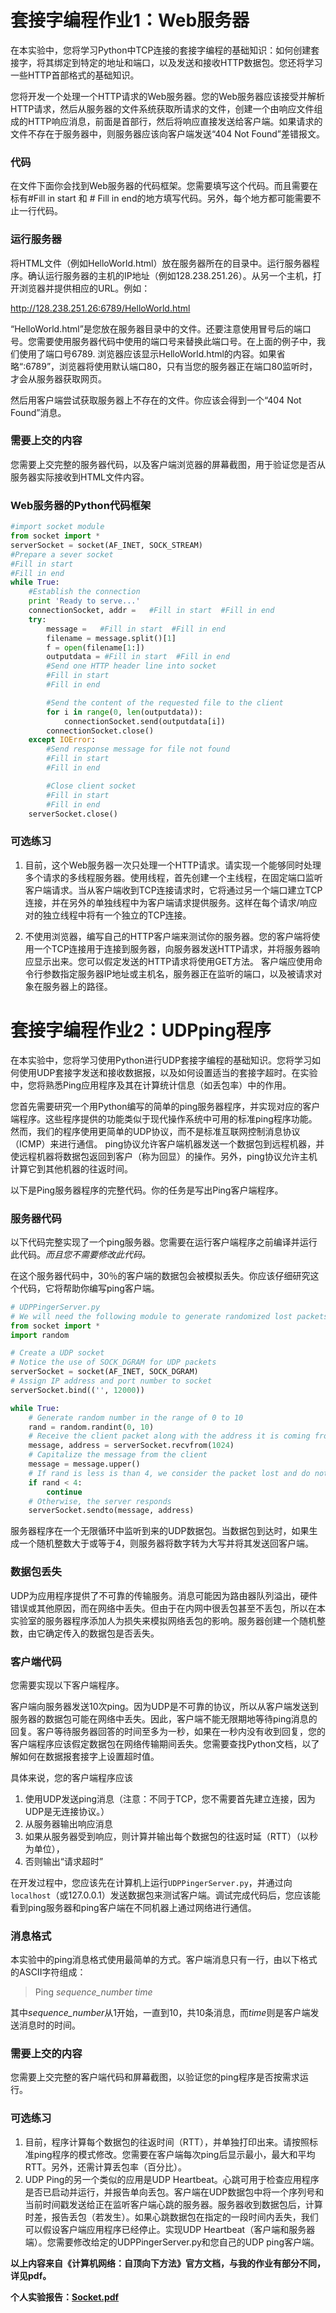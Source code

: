 # 套接字编程作业1：Web服务器

在本实验中，您将学习Python中TCP连接的套接字编程的基础知识：如何创建套接字，将其绑定到特定的地址和端口，以及发送和接收HTTP数据包。您还将学习一些HTTP首部格式的基础知识。

您将开发一个处理一个HTTP请求的Web服务器。您的Web服务器应该接受并解析HTTP请求，然后从服务器的文件系统获取所请求的文件，创建一个由响应文件组成的HTTP响应消息，前面是首部行，然后将响应直接发送给客户端。如果请求的文件不存在于服务器中，则服务器应该向客户端发送“404 Not Found”差错报文。

### 代码

在文件下面你会找到Web服务器的代码框架。您需要填写这个代码。而且需要在标有#Fill in start 和 # Fill in end的地方填写代码。另外，每个地方都可能需要不止一行代码。

### 运行服务器

将HTML文件（例如HelloWorld.html）放在服务器所在的目录中。运行服务器程序。确认运行服务器的主机的IP地址（例如128.238.251.26）。从另一个主机，打开浏览器并提供相应的URL。例如：

http://128.238.251.26:6789/HelloWorld.html

“HelloWorld.html”是您放在服务器目录中的文件。还要注意使用冒号后的端口号。您需要使用服务器代码中使用的端口号来替换此端口号。在上面的例子中，我们使用了端口号6789. 浏览器应该显示HelloWorld.html的内容。如果省略“:6789”，浏览器将使用默认端口80，只有当您的服务器正在端口80监听时，才会从服务器获取网页。

然后用客户端尝试获取服务器上不存在的文件。你应该会得到一个“404 Not Found”消息。

### 需要上交的内容

您需要上交完整的服务器代码，以及客户端浏览器的屏幕截图，用于验证您是否从服务器实际接收到HTML文件内容。

### Web服务器的Python代码框架
```python
#import socket module
from socket import *
serverSocket = socket(AF_INET, SOCK_STREAM) 
#Prepare a sever socket 
#Fill in start 
#Fill in end 
while True:     
    #Establish the connection    
    print 'Ready to serve...'     
    connectionSocket, addr =   #Fill in start  #Fill in end
    try:         
        message =   #Fill in start  #Fill in end
        filename = message.split()[1]                          
        f = open(filename[1:])
        outputdata = #Fill in start  #Fill in end
        #Send one HTTP header line into socket         
        #Fill in start         
        #Fill in end    

        #Send the content of the requested file to the client
        for i in range(0, len(outputdata)):
            connectionSocket.send(outputdata[i])
        connectionSocket.close()
    except IOError:
        #Send response message for file not found
        #Fill in start
        #Fill in end

        #Close client socket
        #Fill in start
        #Fill in end             
    serverSocket.close()
```

### 可选练习

1. 目前，这个Web服务器一次只处理一个HTTP请求。请实现一个能够同时处理多个请求的多线程服务器。使用线程，首先创建一个主线程，在固定端口监听客户端请求。当从客户端收到TCP连接请求时，它将通过另一个端口建立TCP连接，并在另外的单独线程中为客户端请求提供服务。这样在每个请求/响应对的独立线程中将有一个独立的TCP连接。

2. 不使用浏览器，编写自己的HTTP客户端来测试你的服务器。您的客户端将使用一个TCP连接用于连接到服务器，向服务器发送HTTP请求，并将服务器响应显示出来。您可以假定发送的HTTP请求将使用GET方法。
   客户端应使用命令行参数指定服务器IP地址或主机名，服务器正在监听的端口，以及被请求对象在服务器上的路径。
   
   

# 套接字编程作业2：UDPping程序

在本实验中，您将学习使用Python进行UDP套接字编程的基础知识。您将学习如何使用UDP套接字发送和接收数据报，以及如何设置适当的套接字超时。在实验中，您将熟悉Ping应用程序及其在计算统计信息（如丢包率）中的作用。

您首先需要研究一个用Python编写的简单的ping服务器程序，并实现对应的客户端程序。这些程序提供的功能类似于现代操作系统中可用的标准ping程序功能。然而，我们的程序使用更简单的UDP协议，而不是标准互联网控制消息协议（ICMP）来进行通信。 ping协议允许客户端机器发送一个数据包到远程机器，并使远程机器将数据包返回到客户（称为回显）的操作。另外，ping协议允许主机计算它到其他机器的往返时间。

以下是Ping服务器程序的完整代码。你的任务是写出Ping客户端程序。

### 服务器代码

以下代码完整实现了一个ping服务器。您需要在运行客户端程序之前编译并运行此代码。*而且您不需要修改此代码。*

在这个服务器代码中，30％的客户端的数据包会被模拟丢失。你应该仔细研究这个代码，它将帮助你编写ping客户端。

``` python
# UDPPingerServer.py 
# We will need the following module to generate randomized lost packets import random 
from socket import * 
import random

# Create a UDP socket  
# Notice the use of SOCK_DGRAM for UDP packets 
serverSocket = socket(AF_INET, SOCK_DGRAM) 
# Assign IP address and port number to socket 
serverSocket.bind(('', 12000)) 

while True:     
	# Generate random number in the range of 0 to 10 
	rand = random.randint(0, 10)     
	# Receive the client packet along with the address it is coming from  
	message, address = serverSocket.recvfrom(1024) 
	# Capitalize the message from the client     
	message = message.upper() 
	# If rand is less is than 4, we consider the packet lost and do not respond     
	if rand < 4:         
		continue     
	# Otherwise, the server responds         
	serverSocket.sendto(message, address) 
```

服务器程序在一个无限循环中监听到来的UDP数据包。当数据包到达时，如果生成一个随机整数大于或等于4，则服务器将数字转为大写并将其发送回客户端。

### 数据包丢失

UDP为应用程序提供了不可靠的传输服务。消息可能因为路由器队列溢出，硬件错误或其他原因，而在网络中丢失。但由于在内网中很丢包甚至不丢包，所以在本实验室的服务器程序添加人为损失来模拟网络丢包的影响。服务器创建一个随机整数，由它确定传入的数据包是否丢失。

### 客户端代码

您需要实现以下客户端程序。

客户端向服务器发送10次ping。因为UDP是不可靠的协议，所以从客户端发送到服务器的数据包可能在网络中丢失。因此，客户端不能无限期地等待ping消息的回复。客户等待服务器回答的时间至多为一秒，如果在一秒内没有收到回复，您的客户端程序应该假定数据包在网络传输期间丢失。您需要查找Python文档，以了解如何在数据报套接字上设置超时值。

具体来说，您的客户端程序应该

1. 使用UDP发送ping消息（注意：不同于TCP，您不需要首先建立连接，因为UDP是无连接协议。）
2. 从服务器输出响应消息
3. 如果从服务器受到响应，则计算并输出每个数据包的往返时延（RTT）（以秒为单位），
4. 否则输出“请求超时”

在开发过程中，您应该先在计算机上运行`UDPPingerServer.py`，并通过向`localhost`（或127.0.0.1）发送数据包来测试客户端。调试完成代码后，您应该能看到ping服务器和ping客户端在不同机器上通过网络进行通信。

### 消息格式

本实验中的ping消息格式使用最简单的方式。客户端消息只有一行，由以下格式的ASCII字符组成：

> Ping *sequence_number time*

其中*sequence_number*从1开始，一直到10，共10条消息，而*time*则是客户端发送消息时的时间。

### 需要上交的内容

您需要上交完整的客户端代码和屏幕截图，以验证您的ping程序是否按需求运行。

### 可选练习

1. 目前，程序计算每个数据包的往返时间（RTT），并单独打印出来。请按照标准ping程序的模式修改。您需要在客户端每次ping后显示最小，最大和平均RTT。另外，还需计算丢包率（百分比）。
2. UDP Ping的另一个类似的应用是UDP Heartbeat。心跳可用于检查应用程序是否已启动并运行，并报告单向丢包。客户端在UDP数据包中将一个序列号和当前时间戳发送给正在监听客户端心跳的服务器。服务器收到数据包后，计算时差，报告丢包（若发生）。如果心跳数据包在指定的一段时间内丢失，我们可以假设客户端应用程序已经停止。实现UDP Heartbeat（客户端和服务器端）。您需要修改给定的UDPPingerServer.py和您自己的UDP ping客户端。





**以上内容来自《计算机网络：自顶向下方法》官方文档，与我的作业有部分不同，详见pdf。**

**个人实验报告：[Socket.pdf](Socket.pdf)**